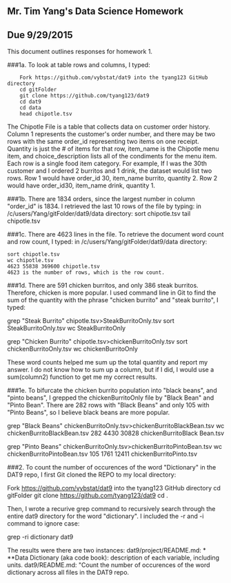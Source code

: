 ## Mr. Tim Yang's Data Science Homework
## Due 9/29/2015

This document outlines responses for homework 1. 

###1a.
To look at table rows and columns, I typed:

        Fork https://github.com/vybstat/dat9 into the tyang123 GitHub directory
        cd gitFolder
        git clone https://github.com/tyang123/dat9
        cd dat9
        cd data
        head chipotle.tsv

The Chipotle File is a table that collects data on customer order history. Column 1 represents the customer's order number, and there may be two rows with the same order_id representing two items on one receipt. Quantity is just the # of items for that row, item_name is the Chipotle menu item, and choice_description lists all of the condiments for the menu item. Each row is a single food item category. For example, If I was the 30th customer and I ordered 2 burritos and 1 drink, the dataset would list two rows. Row 1 would have order_id 30, item_name burrito, quantity 2. Row 2 would have order_id30, item_name drink, quantity 1.

###1b. There are 1834 orders, since the largest number in column "order_id" is 1834. I retrieved the last 10 rows of the file by typing:
    in /c/users/Yang/gitFolder/dat9/data directory:
    sort chipotle.tsv
    tail chipotle.tsv
    
###1c. There are 4623 lines in the file. To retrieve the document word count and row count, I typed:
    in /c/users/Yang/gitFolder/dat9/data directory:
    
    sort chipotle.tsv
    wc chipotle.tsv
    4623 55838 369600 chipotle.tsv
    4623 is the number of rows, which is the row count.
    
  
###1d. There are 591 chicken burritos, and only 386 steak burritos. Therefore, chicken is more popular. I used command line in Git to  find the sum of the quantity with the phrase "chicken burrito" and "steak burrito", I typed:

grep "Steak Burrito" chipotle.tsv>SteakBurritoOnly.tsv
sort SteakBurritoOnly.tsv
wc SteakBurritoOnly

grep "Chicken Burrito" chipotle.tsv>chickenBurritoOnly.tsv
sort chickenBurritoOnly.tsv
wc chickenBurritoOnly

These word counts helped me sum up the total quantity and report my answer. I do not know how to sum up a column, but if I did, I would use a sum(column2) function to get me my correct results.

###1e. To bifurcate the chicken burrito population into "black beans", and "pinto beans", I grepped the chickenBurritoOnly file by "Black Bean" and "Pinto Bean". There are 282 rows with "Black Beans" and only 105 with "Pinto Beans", so I believe black beans are more popular. 

grep "Black Beans" chickenBurritoOnly.tsv>chickenBurritoBlackBean.tsv
wc chickenBurritoBlackBean.tsv
282 4430 30828 chickenBurritoBlack Bean.tsv

grep "Pinto  Beans" chickenBurritoOnly.tsv>chickenBurritoPintoBean.tsv
wc chickenBurritoPintoBean.tsv
105 1761 12411 chickenBurritoPinto.tsv

###2. To count the number of occurences of the word "Dictionary" in the DAT9 repo, I first Git cloned the REPO to my local directory:

Fork https://github.com/vybstat/dat9 into the tyang123 GitHub directory
        cd gitFolder
        git clone https://github.com/tyang123/dat9
        cd .
        
Then, I wrote a recurive grep command to recursively search through the entire dat9 directory for the word "dictionary". I included the -r and -i command to ignore case:

grep -ri dictionary dat9

The results were there are two instances:
dat9/project/README.md: * **Data Dictionary (aka code book): description of each variable, including units.
dat9/README.md: "Count the number of occurences of the word dictionary across all files in the DAT9 repo. 
        



